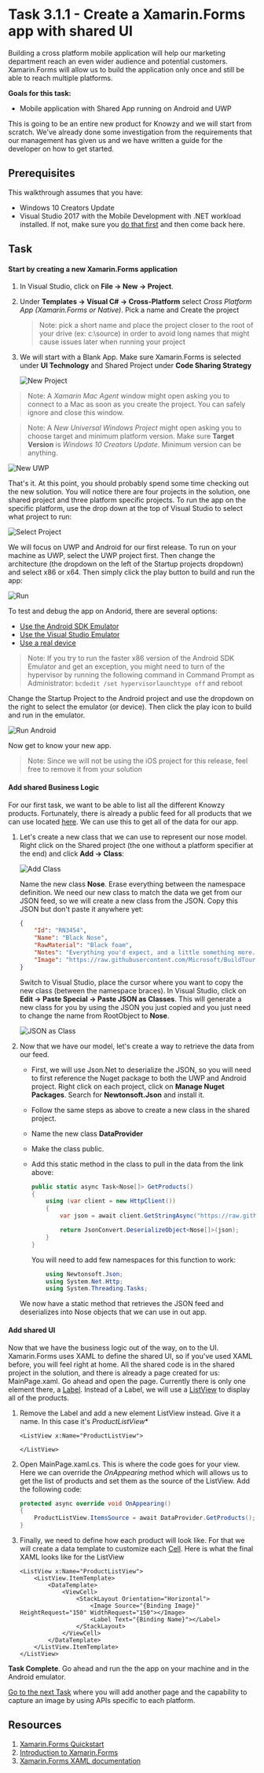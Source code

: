 # Task 3.1.1 - Create a Xamarin.Forms app with shared UI

Building a cross platform mobile application will help our marketing department reach an even wider audience and potential customers. Xamarin.Forms will allow us to build the application only once and still be able to reach multiple platforms. 

**Goals for this task:**
* Mobile application with Shared App running on Android and UWP

This is going to be an entire new product for Knowzy and we will start from scratch. We've already done some investigation from the requirements that our management has given us and we have written a guide for the developer on how to get started.

## Prerequisites 

This walkthrough assumes that you have:
* Windows 10 Creators Update
* Visual Studio 2017 with the Mobile Development with .NET workload installed. If not, make sure you [do that first](https://docs.microsoft.com/en-us/visualstudio/install/install-visual-studio) and then come back here.

## Task 

#### Start by creating a new Xamarin.Forms application

1. In Visual Studio, click on **File -> New -> Project**. 

2. Under **Templates -> Visual C# -> Cross-Platform** select *Cross Platform App (Xamarin.Forms or Native)*. Pick a name and Create the project
    > Note: pick a short name and place the project closer to the root of your drive (ex: c:\source) in order to avoid long names that might cause issues later when running your project

3. We will start with a Blank App. Make sure Xamarin.Forms is selected under **UI Technology** and Shared Project under **Code Sharing Strategy**

    ![New Project](images/new_project.png)

> Note: A *Xamarin Mac Agent* window might open asking you to connect to a Mac as soon as you create the project. You can safely ignore and close this window.

> Note: A *New Universal Windows Project* might open asking you to choose target and minimum platform version. Make sure **Target Version** is *Windows 10 Creators Update*. Minimum version can be anything.

![New UWP](images/new_uwp.png)

That's it. At this point, you should probably spend some time checking out the new solution. You will notice there are four projects in the solution, one shared project and three platform specific projects. To run the app on the specific platform, use the drop down at the top of Visual Studio to select what project to run:

![Select Project](images/select_platform.png)

We will focus on UWP and Android for our first release. To run on your machine as UWP, select the UWP project first. Then change the architecture (the dropdown on the left of the Startup projects dropdown) and select x86 or x64. Then simply click the play button to build and run the app:

![Run](images/run.png)

To test and debug the app on Andorid, there are several options:
* [Use the Android SDK Emulator](https://developer.xamarin.com/guides/android/deployment,_testing,_and_metrics/debug-on-emulator/android-sdk-emulator/)
* [Use the Visual Studio Emulator](https://developer.xamarin.com/guides/android/deployment,_testing,_and_metrics/debug-on-emulator/visual-studio-android-emulator/)
* [Use a real device](https://developer.xamarin.com/guides/android/deployment,_testing,_and_metrics/debug-on-device/)

> Note: If you try to run the faster x86 version of the Android SDK Emulator and get an exception, you might need to turn of the hypervisor by running the following command in Command Prompt as Administrator: ```bcdedit /set hypervisorlaunchtype off``` and reboot

Change the Startup Project to the Android project and use the dropdown on the right to select the emulator (or device). Then click the play icon to build and run in the emulator.

![Run Android](images/run_android.png)

Now get to know your new app.

> Note: Since we will not be using the iOS project for this release, feel free to remove it from your solution

#### Add shared Business Logic

For our first task, we want to be able to list all the different Knowzy products. Fortunately, there is already a public feed for all products that we can use located [here](https://raw.githubusercontent.com/Microsoft/BuildTourHack/master/src/Noses/noses.json). We can use this to get all of the data for our app. 

1. Let's create a new class that we can use to represent our nose model. Right click on the Shared project (the one without a platform specifier at the end) and click **Add -> Class**:

    ![Add Class](images/add_class.png)

    Name the new class **Nose**. Erase everything between the namespace definition. We need our new class to match the data we get from our JSON feed, so we will create a new class from the JSON. Copy this JSON but don't paste it anywhere yet:

    ```json
    {
        "Id": "RN3454",
        "Name": "Black Nose",
        "RawMaterial": "Black foam",
        "Notes": "Everything you'd expect, and a little something more.",
        "Image": "https://raw.githubusercontent.com/Microsoft/BuildTourHack/master/src/Noses/Frabicnose400x300.jpg"
    }
    ```

    Switch to Visual Studio, place the cursor where you want to copy the new class (between the namespace braces). In Visual Studio, click on **Edit -> Paste Special -> Paste JSON as Classes**. This will generate a new class for you by using the JSON you just copied and you just need to change the name from RootObject to **Nose**.

    ![JSON as Class](images/json_as_class.png)

2. Now that we have our model, let's create a way to retrieve the data from our feed. 
    * First, we will use Json.Net to deserialize the JSON, so you will need to first reference the Nuget package to both the UWP and Android project. Right click on each project, click on **Manage Nuget Packages**. Search for **Newtonsoft.Json** and install it.

    * Follow the same steps as above to create a new class in the shared project. 
    * Name the new class **DataProvider**
    * Make the class public. 
    * Add this static method in the class to pull in the data from the link above:

        ```csharp
        public static async Task<Nose[]> GetProducts()
        {
            using (var client = new HttpClient())
            {
                var json = await client.GetStringAsync("https://raw.githubusercontent.com/Microsoft/BuildTourHack/master/src/Noses/noses.json");

                return JsonConvert.DeserializeObject<Nose[]>(json);
            }
        }
        ```

        You will need to add few namespaces for this function to work:

        ```csharp
            using Newtonsoft.Json;
            using System.Net.Http;
            using System.Threading.Tasks;
        ```

   We now have a static method that retrieves the JSON feed and deserializes into Nose objects that we can use in out app.

#### Add shared UI

Now that we have the business logic out of the way, on to the UI. Xamarin.Forms uses XAML to define the shared UI, so if you've used XAML before, you will feel right at home. All the shared code is in the shared project in the solution, and there is already a page created for us: MainPage.xaml. Go ahead and open the page. Currently there is only one element there, a [Label](https://developer.xamarin.com/guides/xamarin-forms/user-interface/text/label/). Instead of a Label, we will use a [ListView](https://developer.xamarin.com/guides/xamarin-forms/user-interface/listview/) to display all of the products.

1. Remove the Label and add a new element ListView instead. Give it a name. In this case it's *ProductListView**

    ```xaml
    <ListView x:Name="ProductListView">

    </ListView>
    ```

2. Open MainPage.xaml.cs. This is where the code goes for your view. Here we can override the *OnAppearing* method which will allows us to get the list of products and set them as the source of the ListView. Add the following code:

    ```csharp
    protected async override void OnAppearing()
    {
        ProductListView.ItemsSource = await DataProvider.GetProducts();
    }
    ```

3. Finally, we need to define how each product will look like. For that we will create a data template to customize each [Cell](https://developer.xamarin.com/guides/xamarin-forms/user-interface/listview/customizing-cell-appearance/). Here is what the final XAML looks like for the ListView

    ```xaml
    <ListView x:Name="ProductListView">
        <ListView.ItemTemplate>
            <DataTemplate>
                <ViewCell>
                    <StackLayout Orientation="Horizontal">
                        <Image Source="{Binding Image}" HeightRequest="150" WidthRequest="150"></Image>
                        <Label Text="{Binding Name}"></Label>
                    </StackLayout>
                </ViewCell>
            </DataTemplate>
        </ListView.ItemTemplate>
    </ListView>
    ```

**Task Complete**. Go ahead and run the the app on your machine and in the Android emulator.

[Go to the next Task](312_Camera.md) where you will add another page and the capability to capture an image by using APIs specific to each platform.

## Resources

1. [Xamarin.Forms Quickstart](https://developer.xamarin.com/guides/xamarin-forms/getting-started/hello-xamarin-forms/quickstart/)
2. [Introduction to Xamarin.Forms](https://developer.xamarin.com/guides/xamarin-forms/getting-started/introduction-to-xamarin-forms/)
3. [Xamarin.Forms XAML documentation](https://developer.xamarin.com/guides/xamarin-forms/xaml/)
